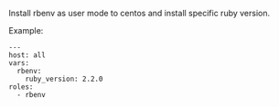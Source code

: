 Install rbenv as user mode to centos and install specific ruby version.

Example:

```
---
host: all
vars:
  rbenv:
    ruby_version: 2.2.0
roles:
  - rbenv
```
